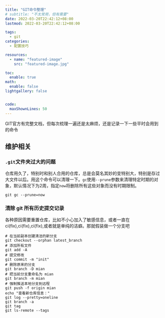 ```yaml
---
title: "GIT命令整理"
# subtitle: "不太常用，但有需要"
date: 2022-03-20T22:42:12+08:00
lastmod: 2022-03-20T22:42:12+08:00

tags:
  - git
categories:
  - 配置技巧

resources:
  - name: "featured-image"
    src: "featured-image.jpg"

toc:
  enable: true
math:
  enable: false
lightgallery: false


code:
  maxShownLines: 50
---
```


GIT官方有完整文档，但每次梳理一遍还是太麻烦，还是记录一下一些平时会用到的命令

<!--more-->

## 维护相关

### `.git`文件夹过大的问题

仓库用久了，特别时和别人合用的仓库，总是会莫名其妙的变特别大，特别是存过大文件以后。用这个命令可以清理一下。`gc`使用`--prune`参数来清理特定时期的对象，默认情况下为2周，指定`now`将删除所有这些对象而没有时期限制。

```shell
git gc --prune=now
```

### 清除 git 所有历史提交记录

各种原因需要重置仓库，比如不小心加入了敏感信息，或者一直在ci(fix),ci(fix),ci(fix),或者就是单纯的洁癖。那就假装做一个分支吧

```shell
# 在当前副本创建清洁的新分支
git checkout --orphan latest_branch
# 添加所有文件
git add -A
# 提交修改
git commit -m "init"
# 删除原来的分支
git branch -D mian
# 把当前分支重命名为 mian
git branch -m mian
# 强制推送本地分支到远程
git push -f origin mian
echo "查看新仓库信息："
git log --pretty=oneline
git branch -a
git tag
git ls-remote --tags
```
